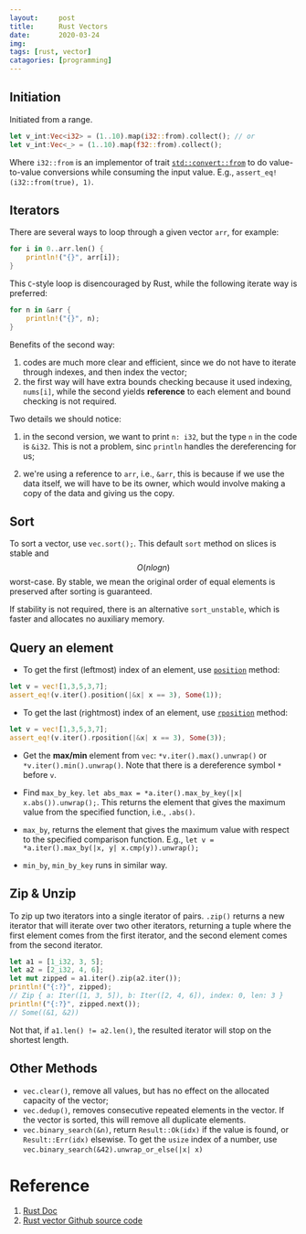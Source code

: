 ```yaml
---
layout:     post
title:      Rust Vectors 
date:       2020-03-24
img: 
tags: [rust, vector]
catagories: [programming]
---
```

## Initiation

Initiated from a range. 
```rust
let v_int:Vec<i32> = (1..10).map(i32::from).collect(); // or 
let v_int:Vec<_> = (1..10).map(f32::from).collect();
```
Where `i32::from` is an implementor of trait [`std::convert::from`](https://doc.rust-lang.org/std/convert/trait.From.html) to do value-to-value conversions while consuming the input value. E.g., `assert_eq!(i32::from(true), 1)`. 



## Iterators 
There are several ways to loop through a given vector `arr`, for example:
```rust
for i in 0..arr.len() {
    println!("{}", arr[i]);
}
```

This `C`-style loop is disencouraged by Rust, while the following iterate way is preferred: 
```rust
for n in &arr {
    println!("{}", n);
}
```
Benefits of the second way:

1. codes are much more clear and efficient, since we do not have to iterate through indexes, and then index the vector;
2. the first way will have extra bounds checking because it used indexing, `nums[i]`, while the second yields **reference** to each element and bound checking is not required. 

Two details we should notice: 
1. in the second version, we want to print `n: i32`, but the type `n` in the code is `&i32`. This is not a problem, sinc `println` handles the dereferencing for us;

2. we're using a reference to `arr`, i.e., `&arr`, this is because if we use the data itself, we will have to be its owner, which would involve making a copy of the data and giving us the copy.



## Sort

To sort a vector, use `vec.sort();`. This default `sort` method on slices is stable and $$O(nlogn)$$  worst-case. 
By stable, we mean the original order of equal elements is preserved after sorting is guaranteed.


If stability is not required, there is an alternative `sort_unstable`, which is faster and allocates no auxiliary memory.


## Query an element
* To get the first (leftmost) index of an element, use [`position`](https://doc.rust-lang.org/std/iter/trait.Iterator.html#method.position) method:
```rust
let v = vec![1,3,5,3,7];
assert_eq!(v.iter().position(|&x| x == 3), Some(1));
```
* To get the last (rightmost) index of an element, use [`rposition`](https://doc.rust-lang.org/std/iter/trait.Iterator.html#method.rposition) method:
```rust
let v = vec![1,3,5,3,7];
assert_eq!(v.iter().rposition(|&x| x == 3), Some(3));
```
* Get the **max/min** element from `vec`: `*v.iter().max().unwrap()` or `*v.iter().min().unwrap()`. Note that there is a dereference symbol `*` before `v`.

* Find `max_by_key`. `let abs_max = *a.iter().max_by_key(|x| x.abs()).unwrap();`. This returns the element that gives the maximum value from the specified function, i.e., `.abs()`.

* `max_by`, returns the element that gives the maximum value with respect to the specified comparison function. E.g., `let v = *a.iter().max_by(|x, y| x.cmp(y)).unwrap();` 

* `min_by`, `min_by_key` runs in similar way. 


## Zip & Unzip 
To zip up two iterators into a single iterator of pairs. `.zip()` returns a new iterator that will iterate over two other iterators, returning a tuple where the first element comes from the first iterator, and the second element comes from the second iterator.

```rust
let a1 = [1_i32, 3, 5]; 
let a2 = [2_i32, 4, 6];
let mut zipped = a1.iter().zip(a2.iter());
println!("{:?}", zipped);
// Zip { a: Iter([1, 3, 5]), b: Iter([2, 4, 6]), index: 0, len: 3 }
println!("{:?}", zipped.next());
// Some((&1, &2))
```

Not that, if `a1.len() != a2.len()`, the resulted iterator will stop on the shortest length.




## Other Methods

* `vec.clear()`, remove all values, but has no effect on the allocated capacity of the vector; 
* `vec.dedup()`, removes consecutive repeated elements in the vector. If the vector is sorted, this will remove all duplicate elements. 
* `vec.binary_search(&n)`, return `Result::Ok(idx)` if the value is found, or `Result::Err(idx)` elsewise. To get the `usize` index of a number, use `vec.binary_search(&42).unwrap_or_else(|x| x)`


# Reference

1. [Rust Doc](https://doc.rust-lang.org/1.8.0/book/iterators.html)
2. [Rust vector Github source code](https://github.com/rust-lang/rust/blob/master/src/liballoc/vec.rs)
